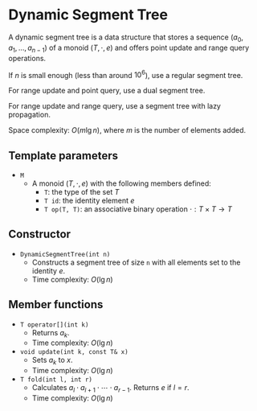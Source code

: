 # Dynamic Segment Tree

A dynamic segment tree is a data structure that stores a sequence $(a_0, a_1, \dots, a_{n-1})$ of a monoid $(T, \cdot, e)$ and offers point update and range query operations.

If $n$ is small enough (less than around $10^6$), use a regular segment tree.

For range update and point query, use a dual segment tree.

For range update and range query, use a segment tree with lazy propagation.

Space complexity: $O(m\lg n)$, where $m$ is the number of elements added.

## Template parameters

- `M`
    - A monoid $(T, \cdot, e)$ with the following members defined:
        - `T`: the type of the set $T$
        - `T id`: the identity element $e$
        - `T op(T, T)`: an associative binary operation $\cdot: T \times T \rightarrow T$

## Constructor

- `DynamicSegmentTree(int n)`
    - Constructs a segment tree of size `n` with all elements set to the identity $e$.
    - Time complexity: $O(\lg n)$

## Member functions

- `T operator[](int k)`
    - Returns $a_k$.
    - Time complexity: $O(\lg n)$
- `void update(int k, const T& x)`
    - Sets $a_k$ to $x$.
    - Time complexity: $O(\lg n)$
- `T fold(int l, int r)`
    - Calculates $a_l \cdot a_{l+1} \cdot \cdots \cdot a_{r-1}$. Returns $e$ if $l = r$.
    - Time complexity: $O(\lg n)$